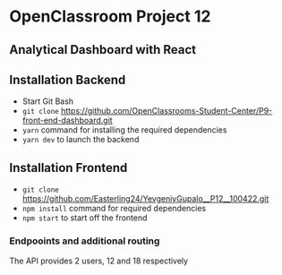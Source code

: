 # OpenClassroom Project 12

## Analytical Dashboard with React


## Installation Backend

* Start Git Bash
* `git clone` https://github.com/OpenClassrooms-Student-Center/P9-front-end-dashboard.git
* `yarn` command for installing the required dependencies
* `yarn dev` to launch the backend 

## Installation Frontend 
* `git clone` https://github.com/Easterling24/YevgeniyGupalo__P12__100422.git
* `npm install` command for required dependencies
* `npm start` to start off the frontend

### Endpooints and additional routing 

The API provides 2 users, 12 and 18 respectively 
